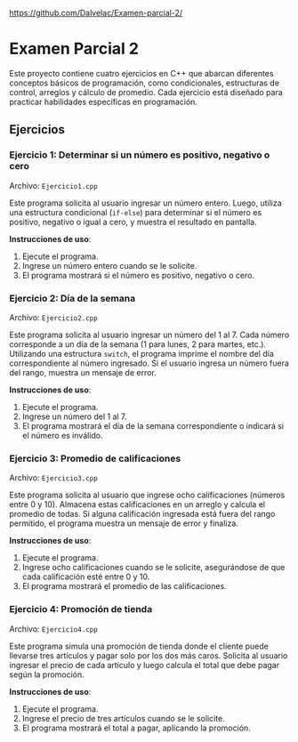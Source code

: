 https://github.com/Dalvelac/Examen-parcial-2/

# Examen Parcial 2

Este proyecto contiene cuatro ejercicios en C++ que abarcan diferentes conceptos básicos de programación, como condicionales, estructuras de control, arreglos y cálculo de promedio. Cada ejercicio está diseñado para practicar habilidades específicas en programación.

## Ejercicios

### Ejercicio 1: Determinar si un número es positivo, negativo o cero
Archivo: `Ejercicio1.cpp`

Este programa solicita al usuario ingresar un número entero. Luego, utiliza una estructura condicional (`if-else`) para determinar si el número es positivo, negativo o igual a cero, y muestra el resultado en pantalla.

**Instrucciones de uso**:
1. Ejecute el programa.
2. Ingrese un número entero cuando se le solicite.
3. El programa mostrará si el número es positivo, negativo o cero.

### Ejercicio 2: Día de la semana
Archivo: `Ejercicio2.cpp`

Este programa solicita al usuario ingresar un número del 1 al 7. Cada número corresponde a un día de la semana (1 para lunes, 2 para martes, etc.). Utilizando una estructura `switch`, el programa imprime el nombre del día correspondiente al número ingresado. Si el usuario ingresa un número fuera del rango, muestra un mensaje de error.

**Instrucciones de uso**:
1. Ejecute el programa.
2. Ingrese un número del 1 al 7.
3. El programa mostrará el día de la semana correspondiente o indicará si el número es inválido.

### Ejercicio 3: Promedio de calificaciones
Archivo: `Ejercicio3.cpp`

Este programa solicita al usuario que ingrese ocho calificaciones (números entre 0 y 10). Almacena estas calificaciones en un arreglo y calcula el promedio de todas. Si alguna calificación ingresada está fuera del rango permitido, el programa muestra un mensaje de error y finaliza.

**Instrucciones de uso**:
1. Ejecute el programa.
2. Ingrese ocho calificaciones cuando se le solicite, asegurándose de que cada calificación esté entre 0 y 10.
3. El programa mostrará el promedio de las calificaciones.

### Ejercicio 4: Promoción de tienda
Archivo: `Ejercicio4.cpp`

Este programa simula una promoción de tienda donde el cliente puede llevarse tres artículos y pagar solo por los dos más caros. Solicita al usuario ingresar el precio de cada artículo y luego calcula el total que debe pagar según la promoción.

**Instrucciones de uso**:
1. Ejecute el programa.
2. Ingrese el precio de tres artículos cuando se le solicite.
3. El programa mostrará el total a pagar, aplicando la promoción.


